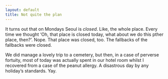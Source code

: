 ```yaml
---
layout: default
title: Not quite the plan
---
```


It turns out that on Mondays Seoul is *closed*. Like, the whole place. Every time we thought ‘Oh, that place is closed today, what about we do this pther place, then?’. Nope. That place was closed, too. The fallbacks of the fallbacks were closed.

We did manage a lovely trip to a cemetery, but then, in a case of perverse fortuity, most of today was actually spent in our hotel room whilst I recovered from a case of the peanut allergy. A disastrous day by any holiday’s standards. Yay.
